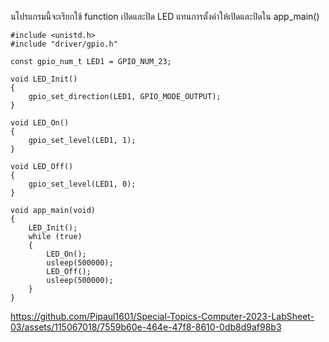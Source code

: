 นโปรแกรมนี้จะเรียกใช้ function เปิดและปิด LED แทนการตั้งค่าให้เปิดและปิดใน app_main()

	#include <unistd.h>      
	#include "driver/gpio.h"
	
	const gpio_num_t LED1 = GPIO_NUM_23; 
	
	void LED_Init()
	{
	    gpio_set_direction(LED1, GPIO_MODE_OUTPUT);
	}
	
	void LED_On()
	{
	    gpio_set_level(LED1, 1);
	}
	
	void LED_Off()
	{
	    gpio_set_level(LED1, 0);
	}
	
	void app_main(void)
	{
	    LED_Init();
	    while (true)
	    {
	        LED_On();
	        usleep(500000);
	        LED_Off();
	        usleep(500000);
	    }
	}

https://github.com/Pipaul1601/Special-Topics-Computer-2023-LabSheet-03/assets/115067018/7559b60e-464e-47f8-8610-0db8d9af98b3



